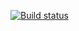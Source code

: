 [![Build status](https://ci.appveyor.com/api/projects/status/j2d0y4s6l5ah71yn?svg=true)](https://ci.appveyor.com/project/Eineleine/set)
